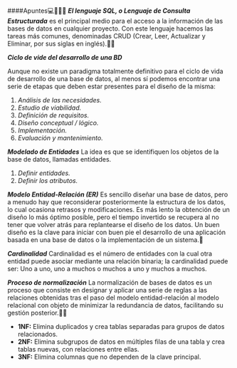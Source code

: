 ####Apuntes💻👨‍💻📔
___El lenguaje SQL, o Lenguaje de Consulta Estructurada___ es el principal medio para el acceso a la información de las bases de datos en cualquier proyecto. Con este lenguaje hacemos las tareas más comunes, denominadas CRUD (Crear, Leer, Actualizar y Eliminar, por sus siglas en inglés).📔📖


___Ciclo de vide del desarrollo de una BD___

Aunque no existe un paradigma totalmente definitivo para el ciclo de vida de desarrollo de una base de datos, al menos sí podemos encontrar una serie de etapas que deben estar presentes para el diseño de la misma:
1. _Análisis de las necesidades._
2. _Estudio de viabilidad._
3. _Definición de requisitos._
4. _Diseño conceptual / lógico._
5. _Implementación._
6. _Evaluación y mantenimiento._
 


 ___Modelado de Entidades___
  La idea es que se identifiquen los objetos de la base de datos, llamadas entidades. 
  1. _Definir entidades._ 
2.  _Definir los atributos._ 

___Modelo  Entidad-Relación (ER)___
Es sencillo diseñar una base de datos, pero a menudo hay que reconsiderar posteriormente la estructura de los datos, lo cual ocasiona retrasos y modificaciones. Es más lento la obtención de un diseño lo más óptimo posible, pero el tiempo invertido se recupera al no tener que volver atrás para replantearse el diseño de los datos. Un buen diseño es la clave para iniciar con buen pie el desarrollo de una aplicación basada en una base de datos o la implementación de un sistema.📳

___Cardinalidad___
Cardinalidad es el número de entidades con la cual otra entidad puede asociar mediante una relación binaria; la cardinalidad puede ser: Uno a uno, uno a muchos o muchos a uno y muchos a muchos.

___Proceso de normalización___
La normalización de bases de datos es un proceso que consiste en designar y aplicar una serie de reglas a las relaciones obtenidas tras el paso del modelo entidad-relación al modelo relacional con objeto de minimizar la redundancia de datos, facilitando su gestión posterior.📔📖
-  __1NF:__ Elimina duplicados y crea tablas separadas para grupos de datos relacionados.
- __2NF:__ Elimina subgrupos de datos en múltiples filas de una tabla y crea tablas nuevas, con relaciones entre ellas.
- __3NF:__ Elimina columnas que no dependen de la clave principal.